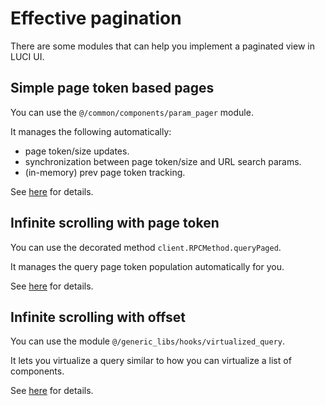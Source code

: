 # Effective pagination

There are some modules that can help you implement a paginated view in LUCI UI.

## Simple page token based pages

You can use the `@/common/components/param_pager` module.

It manages the following automatically:

* page token/size updates.
* synchronization between page token/size and URL search params.
* (in-memory) prev page token tracking.

See [here](../../src/common/components/params_pager/doc.md) for details.

## Infinite scrolling with page token

You can use the decorated method `client.RPCMethod.queryPaged`.

It manages the query page token population automatically for you.

See [here](./make_prpc_queries.md#make-a-paginated-prpc-request-with-react_query) for details.

## Infinite scrolling with offset

You can use the module `@/generic_libs/hooks/virtualized_query`.

It lets you virtualize a query similar to how you can virtualize a list of components.

See [here](./make_prpc_queries.md#manage-queries-for-a-virtualized-list) for details.
